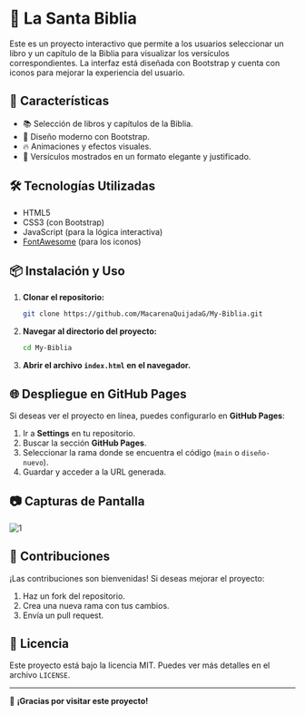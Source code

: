 # 📖 La Santa Biblia

Este es un proyecto interactivo que permite a los usuarios seleccionar un libro y un capítulo de la Biblia para visualizar los versículos correspondientes. La interfaz está diseñada con Bootstrap y cuenta con iconos para mejorar la experiencia del usuario.

## 🚀 Características

- 📚 Selección de libros y capítulos de la Biblia.
- 🎨 Diseño moderno con Bootstrap.
- 🔥 Animaciones y efectos visuales.
- 📜 Versículos mostrados en un formato elegante y justificado.

## 🛠️ Tecnologías Utilizadas

- HTML5
- CSS3 (con Bootstrap)
- JavaScript (para la lógica interactiva)
- [FontAwesome](https://fontawesome.com/) (para los iconos)

## 📦 Instalación y Uso

1. **Clonar el repositorio:**
   ```bash
   git clone https://github.com/MacarenaQuijadaG/My-Biblia.git
   ```
2. **Navegar al directorio del proyecto:**
   ```bash
   cd My-Biblia
   ```
3. **Abrir el archivo `index.html` en el navegador.**

## 🌐 Despliegue en GitHub Pages

Si deseas ver el proyecto en línea, puedes configurarlo en **GitHub Pages**:

1. Ir a **Settings** en tu repositorio.
2. Buscar la sección **GitHub Pages**.
3. Seleccionar la rama donde se encuentra el código (`main` o `diseño-nuevo`).
4. Guardar y acceder a la URL generada.

## 📷 Capturas de Pantalla

![1](https://github.com/user-attachments/assets/efa9b84c-9c0f-4d8a-a0ca-26882cabdd1c)

## 🤝 Contribuciones

¡Las contribuciones son bienvenidas! Si deseas mejorar el proyecto:

1. Haz un fork del repositorio.
2. Crea una nueva rama con tus cambios.
3. Envía un pull request.

## 📝 Licencia

Este proyecto está bajo la licencia MIT. Puedes ver más detalles en el archivo `LICENSE`.

---

🎉 **¡Gracias por visitar este proyecto!**

